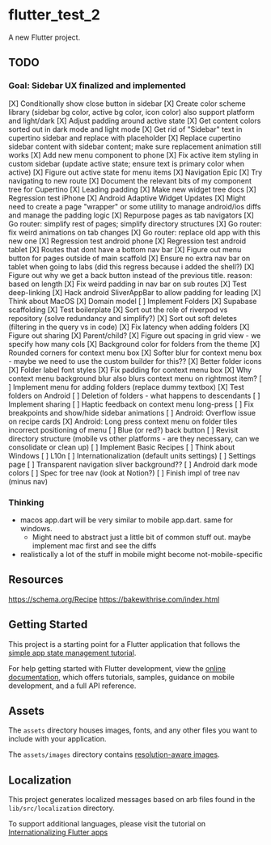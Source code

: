 # flutter_test_2

A new Flutter project.

## TODO
### Goal: Sidebar UX finalized and implemented
[X] Conditionally show close button in sidebar
[X] Create color scheme library (sidebar bg color, active bg color, icon color) also support platform and light/dark
[X] Adjust padding around active state
[X] Get content colors sorted out in dark mode and light mode
[X] Get rid of "Sidebar" text in cupertino sidebar and replace with placeholder
[X] Replace cupertino sidebar content with sidebar content; make sure replacement animation still works
[X] Add new menu component to phone
[X] Fix active item styling in custom sidebar (update active state; ensure text is primary color when active)
[X] Figure out active state for menu items
[X] Navigation Epic
  [X] Try navigating to new route
  [X] Document the relevant bits of my component tree for Cupertino
  [X] Leading padding
  [X] Make new widget tree docs
  [X] Regression test iPhone
  [X] Android Adaptive Widget Updates
  [X] Might need to create a page "wrapper" or some utility to manage android/ios diffs and manage the padding logic
  [X] Repurpose pages as tab navigators
  [X] Go router: simplify rest of pages; simplify directory structures
  [X] Go router: fix weird animations on tab changes
  [X] Go router: replace old app with this new one
  [X] Regression test android phone
  [X] Regression test android tablet
  [X] Routes that dont have a bottom nav bar
  [X] Figure out menu button for pages outside of main scaffold
  [X] Ensure no extra nav bar on tablet when going to labs (did this regress because i added the shell?)
  [X] Figure out why we get a back button instead of the previous title. reason: based on length
  [X] Fix weird padding in nav bar on sub routes
  [X] Test deep-linking
  [X] Hack android SliverAppBar to allow padding for leading
[X] Think about MacOS
[X] Domain model
[ ] Implement Folders
  [X] Supabase scaffolding
  [X] Test boilerplate
  [X] Sort out the role of riverpod vs repository (solve redundancy and simplify?)
  [X] Sort out soft deletes (filtering in the query vs in code)
  [X] Fix latency when adding folders
  [X] Figure out sharing
  [X] Parent/child?
  [X] Figure out spacing in grid view - we specify how many cols
  [X] Background color for folders from the theme
  [X] Rounded corners for context menu box 
  [X] Softer blur for context menu box - maybe we need to use the custom builder for this??
  [X] Better folder icons
  [X] Folder label font styles
  [X] Fix padding for context menu box
  [X] Why context menu background blur also blurs context menu on rightmost item?
  [ ] Implement menu for adding folders (replace dummy textbox)
  [X] Test folders on Android
  [ ] Deletion of folders - what happens to descendants
  [ ] Implement sharing
[ ] Haptic feedback on context menu long-press
[ ] Fix breakpoints and show/hide sidebar animations
[ ] Android: Overflow issue on recipe cards
[X] Android: Long press context menu on folder tiles incorrect positioning of menu
[ ] Blue (or red?) back button
[ ] Revisit directory structure (mobile vs other platforms - are they necessary, can we consolidate or clean up)
[ ] Implement Basic Recipes
[ ] Think about Windows
[ ] L10n
[ ] Internationalization (default units settings)
[ ] Settings page
[ ] Transparent navigation sliver background??
[ ] Android dark mode colors
[ ] Spec for tree nav (look at Notion?)
[ ] Finish impl of tree nav (minus nav)

### Thinking
* macos app.dart will be very similar to mobile app.dart. same for windows.
  * Might need to abstract just a little bit of common stuff out. maybe implement mac first and see the diffs
* realistically a lot of the stuff in mobile might become not-mobile-specific

## Resources
https://schema.org/Recipe
https://bakewithrise.com/index.html

## Getting Started

This project is a starting point for a Flutter application that follows the
[simple app state management
tutorial](https://flutter.dev/docs/development/data-and-backend/state-mgmt/simple).

For help getting started with Flutter development, view the
[online documentation](https://flutter.dev/docs), which offers tutorials,
samples, guidance on mobile development, and a full API reference.

## Assets

The `assets` directory houses images, fonts, and any other files you want to
include with your application.

The `assets/images` directory contains [resolution-aware
images](https://flutter.dev/docs/development/ui/assets-and-images#resolution-aware).

## Localization

This project generates localized messages based on arb files found in
the `lib/src/localization` directory.

To support additional languages, please visit the tutorial on
[Internationalizing Flutter
apps](https://flutter.dev/docs/development/accessibility-and-localization/internationalization)

